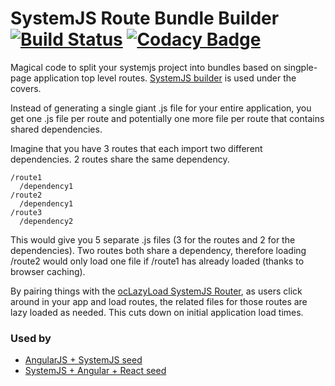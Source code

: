 # SystemJS Route Bundle Builder [![Build Status](https://travis-ci.org/Swimlane/systemjs-route-bundler.svg?branch=master)](https://travis-ci.org/Swimlane/systemjs-route-bundler) [![Codacy Badge](https://www.codacy.com/project/badge/c33f4b50d38b477b926c5b0d462d9317)](https://www.codacy.com/public/amcdaniel2/systemjs-route-bundler)

Magical code to split your systemjs project into bundles based on singple-page application top level routes. [SystemJS builder](https://github.com/systemjs/builder) is used under the covers.

Instead of generating a single giant .js file for your entire application, you get one .js file per route and potentially one more file per route that contains shared dependencies.

Imagine that you have 3 routes that each import two different dependencies. 2 routes share the same dependency.

```
/route1
  /dependency1
/route2
  /dependency1
/route3
  /dependency2
```

This would give you 5 separate .js files (3 for the routes and 2 for the dependencies). Two routes both share a dependency, therefore loading /route2 would only load one file if /route1 has already loaded (thanks to browser caching).

By pairing things with the [ocLazyLoad SystemJS Router](https://github.com/lookfirst/ocLazyLoad-SystemJS-Router), as users click around in your app and load routes, the related files for those routes are lazy loaded as needed. This cuts down on initial application load times.

### Used by

* [AngularJS + SystemJS seed](https://github.com/swimlane/angular-systemjs-seed)
* [SystemJS + Angular + React seed](https://github.com/lookfirst/systemjs-seed)
